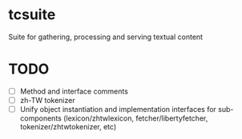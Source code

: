 # tcsuite
Suite for gathering, processing and serving textual content

# TODO
- [ ] Method and interface comments
- [ ] zh-TW tokenizer
- [ ] Unify object instantiation and implementation interfaces for sub-components (lexicon/zhtwlexicon, fetcher/libertyfetcher, tokenizer/zhtwtokenizer, etc)
